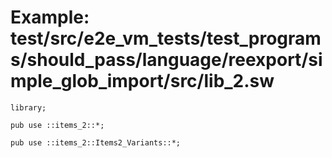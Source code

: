 # Example: test/src/e2e_vm_tests/test_programs/should_pass/language/reexport/simple_glob_import/src/lib_2.sw

```sway
library;

pub use ::items_2::*;

pub use ::items_2::Items2_Variants::*;

```
